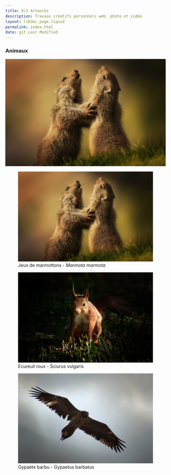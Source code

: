 ```yaml
---
title: 0|3 Artworks
description: Travaux créatifs personnels web, photo et vidéo
layout: libdoc_page.liquid
permalink: index.html
date: git Last Modified
---
```


### Animaux

[![Animaux](/assets/animaux/sauvages/img_4417.jpg)](/content/animaux.md)


<figure class="wide long-shadow">
    <img src="/assets/animaux/sauvages/img_4417.jpg"
        alt="Jeux de marmottons">
    <figcaption>
        Jeux de marmottons - <em>Marmota marmota</em>
    </figcaption>
</figure>
<figure class="wide long-shadow">
    <img src="/assets/animaux/sauvages/tim_ecureuil_roux_4_img_0173.jpg"
        alt="Ecureuil roux">
    <figcaption>
        Ecureuil roux - Sciurus vulgaris
    </figcaption>
</figure>
<figure class="wide long-shadow">
    <img src="/assets/animaux/sauvages/teo_gypaete_barbu_juvenile_4_img_1018.jpg"
        alt="Gypaète barbu">
    <figcaption>
        Gypaète barbu - Gypaetus barbatus
    </figcaption>
</figure>




